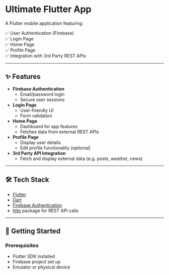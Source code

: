 # Ultimate Flutter App

A Flutter mobile application featuring:

✅ User Authentication (Firebase)  
✅ Login Page  
✅ Home Page  
✅ Profile Page  
✅ Integration with 3rd Party REST APIs

---

## ✨ Features

- **Firebase Authentication**
  - Email/password login
  - Secure user sessions
- **Login Page**
  - User-friendly UI
  - Form validation
- **Home Page**
  - Dashboard for app features
  - Fetches data from external REST APIs
- **Profile Page**
  - Display user details
  - Edit profile functionality (optional)
- **3rd Party API Integration**
  - Fetch and display external data (e.g. posts, weather, news)

---

## 🛠️ Tech Stack

- [Flutter](https://flutter.dev/)
- [Dart](https://dart.dev/)
- [Firebase Authentication](https://firebase.google.com/docs/auth)
- [http](https://pub.dev/packages/http) package for REST API calls

---

## 🚀 Getting Started

### Prerequisites

- Flutter SDK installed
- Firebase project set up
- Emulator or physical device
